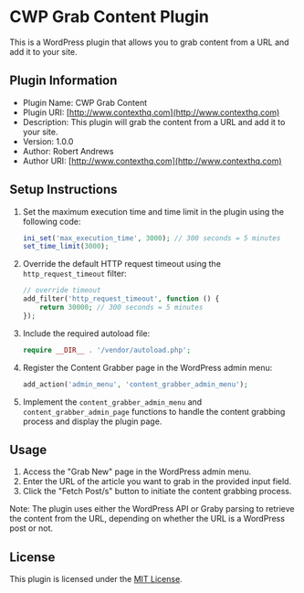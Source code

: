 # CWP Grab Content Plugin

This is a WordPress plugin that allows you to grab content from a URL and add it to your site.

## Plugin Information

- Plugin Name: CWP Grab Content
- Plugin URI: [http://www.contexthq.com](http://www.contexthq.com)
- Description: This plugin will grab the content from a URL and add it to your site.
- Version: 1.0.0
- Author: Robert Andrews
- Author URI: [http://www.contexthq.com](http://www.contexthq.com)

## Setup Instructions

1. Set the maximum execution time and time limit in the plugin using the following code:
    ```php
    ini_set('max_execution_time', 3000); // 300 seconds = 5 minutes
    set_time_limit(3000);
    ```

2. Override the default HTTP request timeout using the `http_request_timeout` filter:
    ```php
    // override timeout
    add_filter('http_request_timeout', function () {
        return 30000; // 300 seconds = 5 minutes
    });
    ```

3. Include the required autoload file:
    ```php
    require __DIR__ . '/vendor/autoload.php';
    ```

4. Register the Content Grabber page in the WordPress admin menu:
    ```php
    add_action('admin_menu', 'content_grabber_admin_menu');
    ```

5. Implement the `content_grabber_admin_menu` and `content_grabber_admin_page` functions to handle the content grabbing process and display the plugin page.

## Usage

1. Access the "Grab New" page in the WordPress admin menu.
2. Enter the URL of the article you want to grab in the provided input field.
3. Click the "Fetch Post/s" button to initiate the content grabbing process.

Note: The plugin uses either the WordPress API or Graby parsing to retrieve the content from the URL, depending on whether the URL is a WordPress post or not.

## License

This plugin is licensed under the [MIT License](LICENSE).
